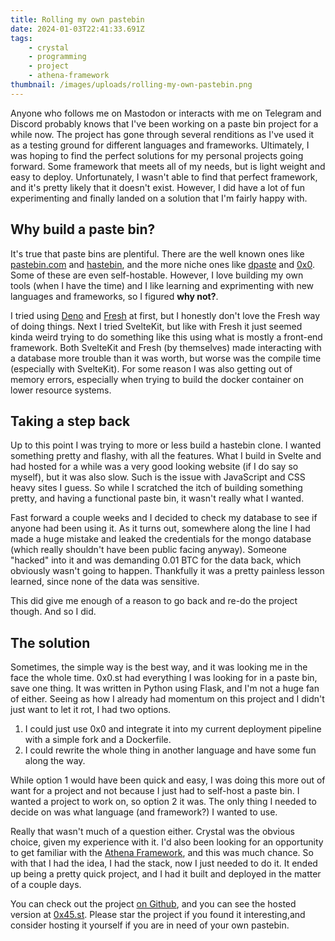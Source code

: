 ```yaml
---
title: Rolling my own pastebin
date: 2024-01-03T22:41:33.691Z
tags:
    - crystal
    - programming
    - project
    - athena-framework
thumbnail: /images/uploads/rolling-my-own-pastebin.png
---
```


Anyone who follows me on Mastodon or interacts with me on Telegram and Discord probably knows that I've been working on a paste bin project for a while now. The project has gone through several renditions as I've used it as a testing ground for different languages and frameworks. Ultimately, I was hoping to find the perfect solutions for my personal projects going forward. Some framework that meets all of my needs, but is light weight and easy to deploy. Unfortunately, I wasn't able to find that perfect framework, and it's pretty likely that it doesn't exist. However, I did have a lot of fun experimenting and finally landed on a solution that I'm fairly happy with.

## Why build a paste bin?

It's true that paste bins are plentiful. There are the well known ones like [pastebin.com](https://pastebin.com) and [hastebin](https://hasteb.in), and the more niche ones like [dpaste](https://dpaste.com) and [0x0](https://0x0.st). Some of these are even self-hostable. However, I love building my own tools (when I have the time) and I like learning and exprimenting with new languages and frameworks, so I figured __why not?__.

I tried using [Deno](https://deno.land) and [Fresh](hhttps://fresh.deno.dev) at first, but I honestly don't love the Fresh way of doing things. Next I tried SvelteKit, but like with Fresh it just seemed kinda weird trying to do something like this using what is mostly a front-end framework. Both SvelteKit and Fresh (by themselves) made interacting with a database more trouble than it was worth, but worse was the compile time (especially with SvelteKit). For some reason I was also getting out of memory errors, especially when trying to build the docker container on lower resource systems.

## Taking a step back

Up to this point I was trying to more or less build a hastebin clone. I wanted something pretty and flashy, with all the features. What I build in Svelte and had hosted for a while was a very good looking website (if I do say so myself), but it was also slow. Such is the issue with JavaScript and CSS heavy sites I guess. So while I scratched the itch of building something pretty, and having a functional paste bin, it wasn't really what I wanted.

Fast forward a couple weeks and I decided to check my database to see if anyone had been using it. As it turns out, somewhere along the line I had made a huge mistake and leaked the credentials for the mongo database (which really shouldn't have been public facing anyway). Someone "hacked" into it and was demanding 0.01 BTC for the data back, which obviously wasn't going to happen. Thankfully it was a pretty painless lesson learned, since none of the data was sensitive.

This did give me enough of a reason to go back and re-do the project though. And so I did.

## The solution

Sometimes, the simple way is the best way, and it was looking me in the face the whole time. 0x0.st had everything I was looking for in a paste bin, save one thing. It was written in Python using Flask, and I'm not a huge fan of either. Seeing as how I already had momentum on this project and I didn't just want to let it rot, I had two options.

1. I could just use 0x0 and integrate it into my current deployment pipeline with a simple fork and a Dockerfile.
2. I could rewrite the whole thing in another language and have some fun along the way.

While option 1 would have been quick and easy, I was doing this more out of want for a project and not because I just had to self-host a paste bin. I wanted a project to work on, so option 2 it was. The only thing I needed to decide on was what language (and framework?) I wanted to use.

Really that wasn't much of a question either. Crystal was the obvious choice, given my experience with it. I'd also been looking for an opportunity to get familiar with the [Athena Framework](https://athenaframework.org/), and this was much chance. So with that I had the idea, I had the stack, now I just needed to do it. It ended up being a pretty quick project, and I had it built and deployed in the matter of a couple days.

You can check out the project [on Github](https://github.com/watzon/paste69), and you can see the hosted version at [0x45.st](https://0x45.st). Please star the project if you found it interesting,and consider hosting it yourself if you are in need of your own pastebin.

